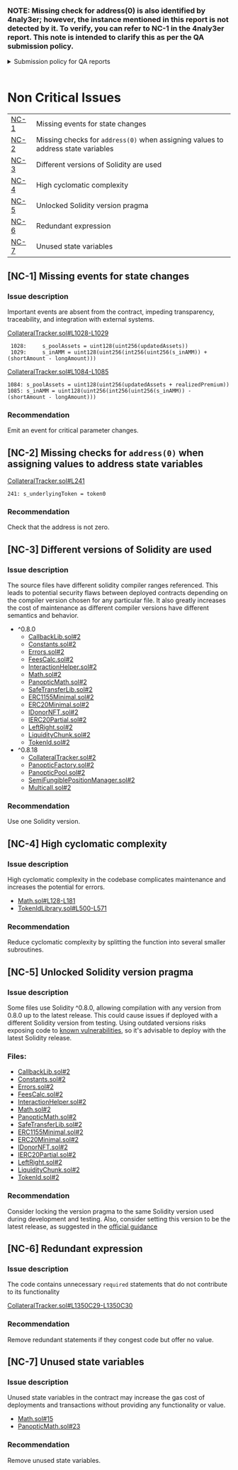 ### NOTE: Missing check for address(0) is also identified by 4naly3er; however, the instance mentioned in this report is not detected by it. To verify, you can refer to NC-1 in the 4naly3er report. This note is intended to clarify this as per the QA submission policy.

<details>
 <summary>Submission policy for QA reports</summary>
"Be sure to check the automated findings output and confirm that none of the findings in your QA or Gas report are out of scope, prior to submitting. If you find additional instances of an issue listed in the automated findings report, please note this in your report; otherwise, they will be considered out of scope." 
</details>
<br>

# Non Critical Issues
| ||
|-|:-
| [NC-1](#NC-1) | Missing events for state changes
| [NC-2](#NC-2) | Missing checks for `address(0)` when assigning values to address state variables 
| [NC-3](#NC-3) | Different versions of Solidity are used 
| [NC-4](#NC-4) | High cyclomatic complexity
| [NC-5](#NC-5) | Unlocked Solidity version pragma
| [NC-6](#NC-6) | Redundant expression
| [NC-7](#NC-7) | Unused state variables


## <a name="NC-1"></a>[NC-1] Missing events for state changes

### Issue description
Important events are absent from the contract, impeding transparency, traceability, and integration with external systems.

[CollateralTracker.sol#L1028-L1029](https://github.com/code-423n4/2024-04-panoptic/blob/833312ebd600665b577fbd9c03ffa0daf250ed24/contracts/CollateralTracker.sol#L1028-L1029)
```solidity 
 1028:     s_poolAssets = uint128(uint256(updatedAssets))
 1029:     s_inAMM = uint128(uint256(int256(uint256(s_inAMM)) + (shortAmount - longAmount)))
```
[CollateralTracker.sol#L1084-L1085](https://github.com/code-423n4/2024-04-panoptic/blob/833312ebd600665b577fbd9c03ffa0daf250ed24/contracts/CollateralTracker.sol#L1084-L1085)
```solidity
1084: s_poolAssets = uint128(uint256(updatedAssets + realizedPremium))
1085: s_inAMM = uint128(uint256(int256(uint256(s_inAMM)) - (shortAmount - longAmount)))
```

### Recommendation
Emit an event for critical parameter changes.

## <a name="NC-2"></a>[NC-2] Missing checks for `address(0)` when assigning values to address state variables

[CollateralTracker.sol#L241](https://github.com/code-423n4/2024-04-panoptic/blob/833312ebd600665b577fbd9c03ffa0daf250ed24/contracts/CollateralTracker.sol#L241)
```solidity 
241: s_underlyingToken = token0
```
### Recommendation
Check that the address is not zero.

## <a name="NC-3"></a>[NC-3] Different versions of Solidity are used 

### Issue description
The source files have different solidity compiler ranges referenced. This leads to potential security flaws between deployed contracts depending on the compiler version chosen for any particular file. It also greatly increases the cost of maintenance as different compiler versions have different semantics and behavior.

- ^0.8.0 
    - [CallbackLib.sol#2](https://github.com/code-423n4/2024-04-panoptic/blob/833312ebd600665b577fbd9c03ffa0daf250ed24/contracts/libraries/CallbackLib.sol#L2)
    - [Constants.sol#2](https://github.com/code-423n4/2024-04-panoptic/blob/833312ebd600665b577fbd9c03ffa0daf250ed24/contracts/libraries/Constants.sol#L2)
    - [Errors.sol#2](https://github.com/code-423n4/2024-04-panoptic/blob/833312ebd600665b577fbd9c03ffa0daf250ed24/contracts/libraries/Errors.sol#L2)
    - [FeesCalc.sol#2](https://github.com/code-423n4/2024-04-panoptic/blob/833312ebd600665b577fbd9c03ffa0daf250ed24/contracts/libraries/FeesCalc.sol#L2)
    - [InteractionHelper.sol#2](https://github.com/code-423n4/2024-04-panoptic/blob/833312ebd600665b577fbd9c03ffa0daf250ed24/contracts/libraries/InteractionHelper.sol#L2)
    - [Math.sol#2](https://github.com/code-423n4/2024-04-panoptic/blob/833312ebd600665b577fbd9c03ffa0daf250ed24/contracts/libraries/Math.sol#L2)
    - [PanopticMath.sol#2](https://github.com/code-423n4/2024-04-panoptic/blob/833312ebd600665b577fbd9c03ffa0daf250ed24/contracts/libraries/PanopticMath.sol#L2)
    - [SafeTransferLib.sol#2](https://github.com/code-423n4/2024-04-panoptic/blob/833312ebd600665b577fbd9c03ffa0daf250ed24/contracts/libraries/SafeTransferLib.sol#L2)
    - [ERC1155Minimal.sol#2](https://github.com/code-423n4/2024-04-panoptic/blob/833312ebd600665b577fbd9c03ffa0daf250ed24/contracts/tokens/ERC1155Minimal.sol#L2)
    - [ERC20Minimal.sol#2](https://github.com/code-423n4/2024-04-panoptic/blob/833312ebd600665b577fbd9c03ffa0daf250ed24/contracts/tokens/ERC20Minimal.sol#L2)
    - [IDonorNFT.sol#2](https://github.com/code-423n4/2024-04-panoptic/blob/833312ebd600665b577fbd9c03ffa0daf250ed24/contracts/tokens/interfaces/IDonorNFT.sol#L2)
    - [IERC20Partial.sol#2](https://github.com/code-423n4/2024-04-panoptic/blob/833312ebd600665b577fbd9c03ffa0daf250ed24/contracts/tokens/interfaces/IERC20Partial.sol#L2)
    - [LeftRight.sol#2](https://github.com/code-423n4/2024-04-panoptic/blob/833312ebd600665b577fbd9c03ffa0daf250ed24/contracts/types/LeftRight.sol#L2)
    - [LiquidityChunk.sol#2](https://github.com/code-423n4/2024-04-panoptic/blob/833312ebd600665b577fbd9c03ffa0daf250ed24/contracts/types/LiquidityChunk.sol#L2)
    - [TokenId.sol#2](https://github.com/code-423n4/2024-04-panoptic/blob/833312ebd600665b577fbd9c03ffa0daf250ed24/contracts/types/TokenId.sol#L2)
- ^0.8.18 
    - [CollateralTracker.sol#2](https://github.com/code-423n4/2024-04-panoptic/blob/833312ebd600665b577fbd9c03ffa0daf250ed24/contracts/CollateralTracker.sol#L2)
    - [PanopticFactory.sol#2](https://github.com/code-423n4/2024-04-panoptic/blob/833312ebd600665b577fbd9c03ffa0daf250ed24/contracts/PanopticFactory.sol#L2)
    - [PanopticPool.sol#2](https://github.com/code-423n4/2024-04-panoptic/blob/833312ebd600665b577fbd9c03ffa0daf250ed24/contracts/PanopticPool.sol#L2)
    - [SemiFungiblePositionManager.sol#2](https://github.com/code-423n4/2024-04-panoptic/blob/833312ebd600665b577fbd9c03ffa0daf250ed24/contracts/SemiFungiblePositionManager.sol#L2)
    - [Multicall.sol#2](https://github.com/code-423n4/2024-04-panoptic/blob/833312ebd600665b577fbd9c03ffa0daf250ed24/contracts/multicall/Multicall.sol#L2)

### Recommendation
Use one Solidity version.

## <a name="NC-4"></a>[NC-4] High cyclomatic complexity

### Issue description
High cyclomatic complexity in the codebase complicates maintenance and increases the potential for errors.

- [Math.sol#L128-L181](https://github.com/code-423n4/2024-04-panoptic/blob/833312ebd600665b577fbd9c03ffa0daf250ed24/contracts/libraries/Math.sol#L128-L181)
- [TokenIdLibrary.sol#L500-L571](https://github.com/code-423n4/2024-04-panoptic/blob/833312ebd600665b577fbd9c03ffa0daf250ed24/contracts/types/TokenId.sol#L500-L571)

### Recommendation
Reduce cyclomatic complexity by splitting the function into several smaller subroutines.

## <a name="NC-5"></a>[NC-5] Unlocked Solidity version pragma

### Issue description 
Some files use Solidity ^0.8.0, allowing compilation with any version from 0.8.0 up to the latest release. This could cause issues if deployed with a different Solidity version from testing. Using outdated versions risks exposing code to [known vulnerabilities](https://soliditylang.org/blog/category/security-alerts/), so it's advisable to deploy with the latest Solidity release.

### Files: 
- [CallbackLib.sol#2](https://github.com/code-423n4/2024-04-panoptic/blob/833312ebd600665b577fbd9c03ffa0daf250ed24/contracts/libraries/CallbackLib.sol#L2)
- [Constants.sol#2](https://github.com/code-423n4/2024-04-panoptic/blob/833312ebd600665b577fbd9c03ffa0daf250ed24/contracts/libraries/Constants.sol#L2)
- [Errors.sol#2](https://github.com/code-423n4/2024-04-panoptic/blob833312ebd600665b577fbd9c03ffa0daf250ed24/contracts/libraries/Errors.sol#L2)
- [FeesCalc.sol#2](https://github.com/code-423n4/2024-04-panoptic/blob833312ebd600665b577fbd9c03ffa0daf250ed24/contracts/libraries/FeesCalcsol#L2)
- [InteractionHelper.sol#2](https://github.com/code-423n4/2024-04-panopticblob/833312ebd600665b577fbd9c03ffa0daf250ed24/contracts/librariesInteractionHelper.sol#L2)
- [Math.sol#2](https://github.com/code-423n4/2024-04-panoptic/blob833312ebd600665b577fbd9c03ffa0daf250ed24/contracts/libraries/Math.sol#L2)
- [PanopticMath.sol#2](https://github.com/code-423n4/2024-04-panoptic/blob833312ebd600665b577fbd9c03ffa0daf250ed24/contracts/libraries/PanopticMathsol#L2)
- [SafeTransferLib.sol#2](https://github.com/code-423n4/2024-04-panopticblob/833312ebd600665b577fbd9c03ffa0daf250ed24/contracts/librariesSafeTransferLib.sol#L2)
- [ERC1155Minimal.sol#2](https://github.com/code-423n4/2024-04-panopticblob/833312ebd600665b577fbd9c03ffa0daf250ed24/contracts/tokensERC1155Minimal.sol#L2)
- [ERC20Minimal.sol#2](https://github.com/code-423n4/2024-04-panoptic/blob833312ebd600665b577fbd9c03ffa0daf250ed24/contracts/tokens/ERC20Minimalsol#L2)
- [IDonorNFT.sol#2](https://github.com/code-423n4/2024-04-panoptic/blob833312ebd600665b577fbd9c03ffa0daf250ed24/contracts/tokens/interfacesIDonorNFT.sol#L2)
- [IERC20Partial.sol#2](https://github.com/code-423n4/2024-04-panopticblob/833312ebd600665b577fbd9c03ffa0daf250ed24/contracts/tokens/interfacesIERC20Partial.sol#L2)
- [LeftRight.sol#2](https://github.com/code-423n4/2024-04-panoptic/blob833312ebd600665b577fbd9c03ffa0daf250ed24/contracts/types/LeftRight.sol#L2)
- [LiquidityChunk.sol#2](https://github.com/code-423n4/2024-04-panopticblob/833312ebd600665b577fbd9c03ffa0daf250ed24/contracts/typesLiquidityChunk.sol#L2)
- [TokenId.sol#2](https://github.com/code-423n4/2024-04-panoptic/blob/833312ebd600665b577fbd9c03ffa0daf250ed24/contracts/types/TokenId.sol#L2)

### Recommendation
Consider locking the version pragma to the same Solidity version used during development and testing. Also, consider setting this version to be the latest release, as suggested in the [official guidance](https://docs.soliditylang.org/en/latest/index.html#solidity)

## <a name="NC-6"></a>[NC-6] Redundant expression

### Issue description 
The code contains unnecessary `required` statements that do not contribute to its functionality

[CollateralTracker.sol#L1350C29-L1350C30](https://github.com/code-423n4/2024-04-panoptic/blob/833312ebd600665b577fbd9c03ffa0daf250ed24/contracts/CollateralTracker.sol#L1350C29-L1350C30)

### Recommendation
Remove redundant statements if they congest code but offer no value.

## <a name="NC-7"></a>[NC-7] Unused state variables

### Issue description 
Unused state variables in the contract may increase the gas cost of deployments and transactions without providing any functionality or value.


 - [Math.sol#15](https://github.com/code-423n4/2024-04-panoptic/blob/833312ebd600665b577fbd9c03ffa0daf250ed24/contracts/libraries/Math.sol#L15)
- [PanopticMath.sol#23](https://github.com/code-423n4/2024-04-panoptic/blob/833312ebd600665b577fbd9c03ffa0daf250ed24/contracts/libraries/PanopticMath.sol#L23)

### Recommendation
Remove unused state variables.

